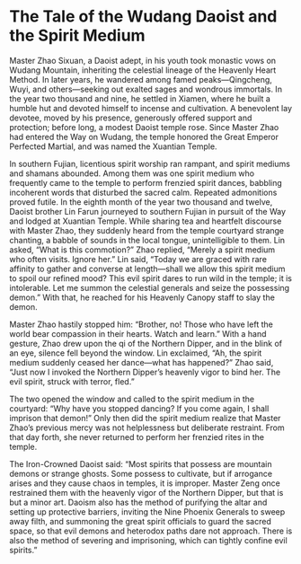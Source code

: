 # The Tale of the Wudang Daoist and the Spirit Medium

Master Zhao Sixuan, a Daoist adept, in his youth took monastic vows on Wudang Mountain, inheriting the celestial lineage of the Heavenly Heart Method. In later years, he wandered among famed peaks—Qingcheng, Wuyi, and others—seeking out exalted sages and wondrous immortals. In the year two thousand and nine, he settled in Xiamen, where he built a humble hut and devoted himself to incense and cultivation. A benevolent lay devotee, moved by his presence, generously offered support and protection; before long, a modest Daoist temple rose. Since Master Zhao had entered the Way on Wudang, the temple honored the Great Emperor Perfected Martial, and was named the Xuantian Temple.

In southern Fujian, licentious spirit worship ran rampant, and spirit mediums and shamans abounded. Among them was one spirit medium who frequently came to the temple to perform frenzied spirit dances, babbling incoherent words that disturbed the sacred calm. Repeated admonitions proved futile. In the eighth month of the year two thousand and twelve, Daoist brother Lin Farun journeyed to southern Fujian in pursuit of the Way and lodged at Xuantian Temple. While sharing tea and heartfelt discourse with Master Zhao, they suddenly heard from the temple courtyard strange chanting, a babble of sounds in the local tongue, unintelligible to them. Lin asked, “What is this commotion?” Zhao replied, “Merely a spirit medium who often visits. Ignore her.” Lin said, “Today we are graced with rare affinity to gather and converse at length—shall we allow this spirit medium to spoil our refined mood? This evil spirit dares to run wild in the temple; it is intolerable. Let me summon the celestial generals and seize the possessing demon.” With that, he reached for his Heavenly Canopy staff to slay the demon.

Master Zhao hastily stopped him: “Brother, no! Those who have left the world bear compassion in their hearts. Watch and learn.” With a hand gesture, Zhao drew upon the qi of the Northern Dipper, and in the blink of an eye, silence fell beyond the window. Lin exclaimed, “Ah, the spirit medium suddenly ceased her dance—what has happened?” Zhao said, “Just now I invoked the Northern Dipper’s heavenly vigor to bind her. The evil spirit, struck with terror, fled.”

The two opened the window and called to the spirit medium in the courtyard: “Why have you stopped dancing? If you come again, I shall imprison that demon!” Only then did the spirit medium realize that Master Zhao’s previous mercy was not helplessness but deliberate restraint. From that day forth, she never returned to perform her frenzied rites in the temple.

The Iron-Crowned Daoist said: “Most spirits that possess are mountain demons or strange ghosts. Some possess to cultivate, but if arrogance arises and they cause chaos in temples, it is improper. Master Zeng once restrained them with the heavenly vigor of the Northern Dipper, but that is but a minor art. Daoism also has the method of purifying the altar and setting up protective barriers, inviting the Nine Phoenix Generals to sweep away filth, and summoning the great spirit officials to guard the sacred space, so that evil demons and heterodox paths dare not approach. There is also the method of severing and imprisoning, which can tightly confine evil spirits.”